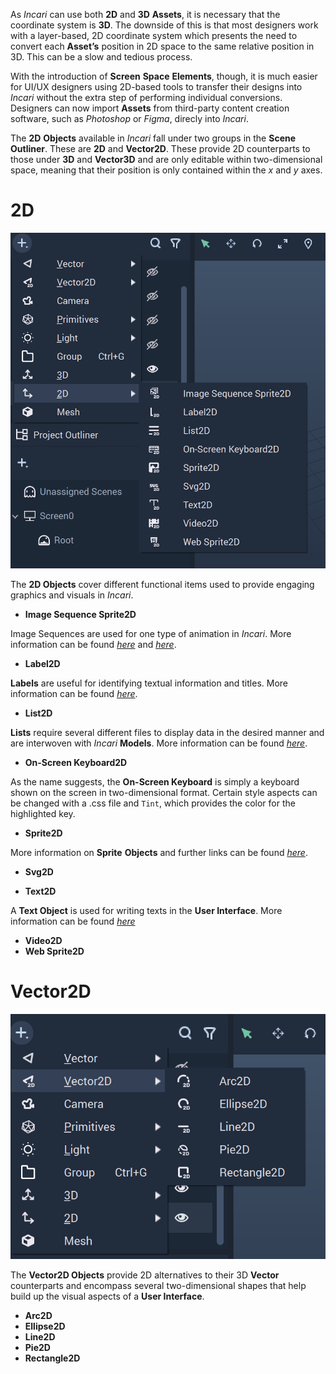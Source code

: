 As *Incari* can use both **2D** and **3D** **Assets**, it is necessary that the coordinate system is **3D**. The downside of this is that most designers work with a layer-based, 2D coordinate system which presents the need to convert each **Asset’s** position in 2D space to the same relative position in 3D. This can be a slow and tedious process.

With the introduction of **Screen** **Space** **Elements**, though, it is much easier for UI/UX designers using 2D-based tools to transfer their designs into *Incari* without the extra step of performing individual conversions. Designers can now import **Assets** from third-party content creation software, such as *Photoshop* or *Figma*, direcly into *Incari*.

The **2D** **Objects** available in *Incari* fall under two groups in the **Scene Outliner**. These are **2D** and **Vector2D**. These provide 2D counterparts to those under **3D** and **Vector3D** and are only editable within two-dimensional space, meaning that their position is only contained within the *x* and *y* axes. 

# 2D

![2D Objects](../../.gitbook/assets/2Delements.png)

The **2D Objects** cover different functional items used to provide engaging graphics and visuals in *Incari*.

* **Image Sequence Sprite2D** 

Image Sequences are used for one type of animation in *Incari*. More information can be found [*here*](https://docs.incari.com/incari-studio/demo-projects/4-methods-of-animation#3-image-sequence) and [*here*](../../modules/image-sequence-editor.md).

* **Label2D**

**Labels** are useful for identifying textual information and titles. More information can be found [*here*](../../toolbox/incari/vector/label/README.md).

* **List2D**

**Lists** require several different files to display data in the desired manner and are interwoven with *Incari* **Models**. More information can be found [*here*](list-widget.md).

* **On-Screen Keyboard2D**

As the name suggests, the **On-Screen Keyboard** is simply a keyboard shown on the screen in two-dimensional format. Certain style aspects can be changed with a .css file and `Tint`, which provides the color for the highlighted key. 

* **Sprite2D**

More information on **Sprite** **Objects** and further links can be found [*here*](sprite.md). 

* **Svg2D**



* **Text2D**

A **Text Object** is used for writing texts in the **User Interface**. More information can be found [*here*](text.md)

* **Video2D**
* **Web Sprite2D**

# Vector2D 

![Vector2D Objects](../../.gitbook/assets/2Dvectorelements.png)

The **Vector2D Objects** provide 2D alternatives to their 3D **Vector** counterparts and encompass several two-dimensional shapes that help build up the visual aspects of a **User Interface**. 

* **Arc2D**
* **Ellipse2D**
* **Line2D**
* **Pie2D** 
* **Rectangle2D**